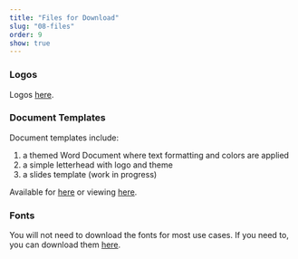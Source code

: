 ```yaml
---
title: "Files for Download"
slug: "08-files"
order: 9
show: true
---
```


### Logos

Logos <a href="./branding/Fort-Bend-LINC--logos.zip" download>here</a>.

### Document Templates

Document templates include:

1. a themed Word Document where text formatting and colors are applied
2. a simple letterhead with logo and theme
3. a slides template (work in progress)

Available for <a href="./branding/Fort-Bend-LINC--Google-Templates-v20250904.zip" download>here</a> or viewing [here](https://drive.google.com/drive/folders/1mY8VqopNWkMiuTzAREB5dHMJNmBTGdSm?usp=sharing).


### Fonts

You will not need to download the fonts for most use cases.  If you need to, you can download them <a href="./branding/Fort-Bend-LINC--font-stack.zip" download>here</a>.
